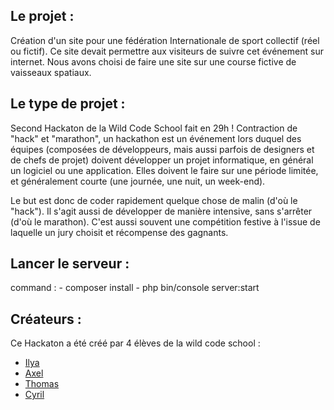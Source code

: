 ## Le projet :
Création d'un site pour une fédération Internationale de sport collectif (réel ou fictif). Ce site devait permettre aux visiteurs de suivre cet événement sur internet. Nous avons choisi de faire une site sur une course fictive de vaisseaux spatiaux.

## Le type de projet :
Second Hackaton de la Wild Code School fait en 29h !
Contraction de "hack" et "marathon", un hackathon est un événement lors duquel des équipes (composées de développeurs, mais aussi parfois de designers et de chefs de projet) doivent développer un projet informatique, en général un logiciel ou une application. Elles doivent le faire sur une période limitée, et généralement courte (une journée, une nuit, un week-end).

Le but est donc de coder rapidement quelque chose de malin (d'où le "hack"). Il s'agit aussi de développer de manière intensive, sans s'arrêter (d'où le marathon). C'est aussi souvent une compétition festive à l'issue de laquelle un jury choisit et récompense des gagnants.

## Lancer le serveur :
  command : - composer install
            - php bin/console server:start
  
## Créateurs :
Ce Hackaton a été créé par 4 élèves de la wild code school :
* [Ilya](https://github.com/Ilya108)
* [Axel](https://github.com/AxelFertinel)
* [Thomas](https://github.com/saphir88/)
* [Cyril](https://github.com/m0rsak)
